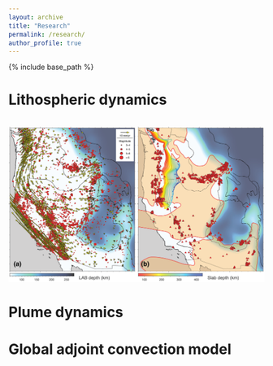 ```yaml
---
layout: archive
title: "Research"
permalink: /research/
author_profile: true
---
```


{% include base_path %}

Lithospheric dynamics
======


<br/><img src='/images/WUS.png'>

Plume dynamics
======

Global adjoint convection model
======
